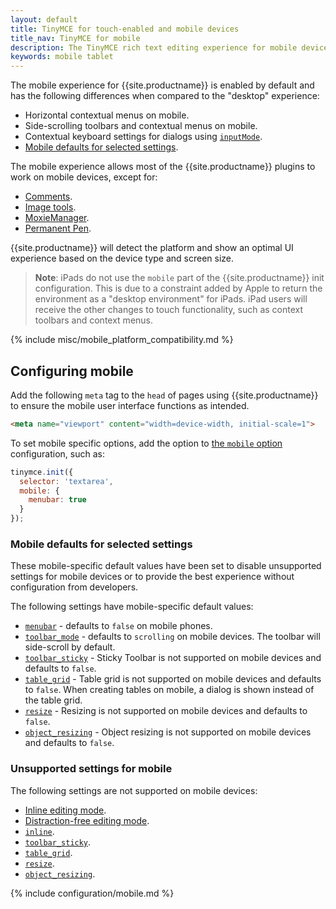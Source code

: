 ```yaml
---
layout: default
title: TinyMCE for touch-enabled and mobile devices
title_nav: TinyMCE for mobile
description: The TinyMCE rich text editing experience for mobile devices.
keywords: mobile tablet
---
```


The mobile experience for {{site.productname}} is enabled by default and has the following differences when compared to the "desktop" experience:

* Horizontal contextual menus on mobile.
* Side-scrolling toolbars  and contextual menus on mobile.
* Contextual keyboard settings for dialogs using [`inputMode`]({{site.baseurl}}/how-to-guides/creating-custom-ui-components/dialogs/dialog-components/#inputmode).
* [Mobile defaults for selected settings](#mobiledefaultsforselectedsettings).

The mobile experience allows most of the {{site.productname}} plugins to work on mobile devices, except for:

* [Comments]({{site.baseurl}}/plugins-ref/premium/comments/).
* [Image tools]({{site.baseurl}}/plugins-ref/opensource/imagetools/).
* [MoxieManager]({{site.baseurl}}/plugins-ref/premium/moxiemanager/).
* [Permanent Pen]({{site.baseurl}}/plugins-ref/premium/permanentpen/).

{{site.productname}} will detect the platform and show an optimal UI experience based on the device type and screen size.

> **Note**: iPads do not use the `mobile` part of the {{site.productname}} init configuration. This is due to a constraint added by Apple to return the environment as a "desktop environment" for iPads. iPad users will receive the other changes to touch functionality, such as context toolbars and context menus.

{% include misc/mobile_platform_compatibility.md %}

## Configuring mobile

Add the following `meta` tag to the `head` of pages using {{site.productname}} to ensure the mobile user interface functions as intended.

```html
<meta name="viewport" content="width=device-width, initial-scale=1">
```

To set mobile specific options, add the option to [the `mobile` option](#themobileoption) configuration, such as:

```js
tinymce.init({
  selector: 'textarea',
  mobile: {
    menubar: true
  }
});
```

### Mobile defaults for selected settings

These mobile-specific default values have been set to disable unsupported settings for mobile devices or to provide the best experience without configuration from developers.

The following settings have mobile-specific default values:

* [`menubar`]({{site.baseurl}}/interface/menus/menus-configuration-options/#menubar) - defaults to `false` on mobile phones.
* [`toolbar_mode`]({{site.baseurl}}/interface/toolbars/toolbar-configuration-options/#toolbar_mode) - defaults to `scrolling` on mobile devices. The toolbar will side-scroll by default.
* [`toolbar_sticky`]({{site.baseurl}}/interface/toolbars/toolbar-configuration-options/#toolbar_sticky) - Sticky Toolbar is not supported on mobile devices and defaults to `false`.
* [`table_grid`]({{site.baseurl}}/plugins-ref/opensource/table/#table_grid) - Table grid is not supported on mobile devices and defaults to `false`. When creating tables on mobile, a dialog is shown instead of the table grid.
* [`resize`]({{site.baseurl}}/initial-configuration/editor-size-options/#resize) - Resizing is not supported on mobile devices and defaults to `false`.
* [`object_resizing`]({{site.baseurl}}/content/content-behavior-options/#object_resizing) - Object resizing is not supported on mobile devices and defaults to `false`.

### Unsupported settings for mobile

The following settings are not supported on mobile devices:

* [Inline editing mode]({{site.baseurl}}/interface/editor-mode/use-tinymce-inline/).
* [Distraction-free editing mode]({{site.baseurl}}/interface/editor-mode/use-tinymce-distraction-free/).
* [`inline`]({{site.baseurl}}/interface/editor-mode/inline-editor-options/#inline).
* [`toolbar_sticky`]({{site.baseurl}}/interface/toolbars/toolbar-configuration-options/#toolbar_sticky).
* [`table_grid`]({{site.baseurl}}/plugins-ref/opensource/table/#table_grid).
* [`resize`]({{site.baseurl}}/initial-configuration/editor-size-options/#resize).
* [`object_resizing`]({{site.baseurl}}/content/content-behavior-options/#object_resizing).

{% include configuration/mobile.md %}
